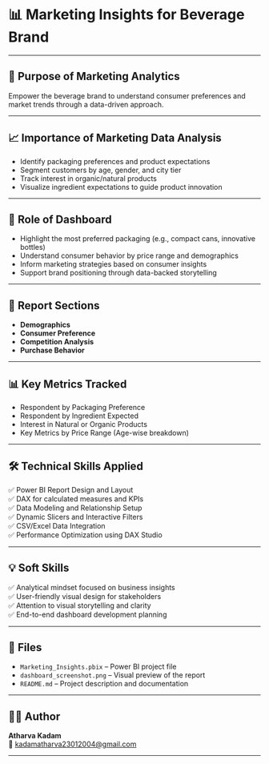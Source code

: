 # 📊 Marketing Insights for Beverage Brand

---

## 📌 Purpose of Marketing Analytics

Empower the beverage brand to understand consumer preferences and market trends through a data-driven approach.

---

## 📈 Importance of Marketing Data Analysis

- Identify packaging preferences and product expectations  
- Segment customers by age, gender, and city tier  
- Track interest in organic/natural products  
- Visualize ingredient expectations to guide product innovation

---

## 🧠 Role of Dashboard

- Highlight the most preferred packaging (e.g., compact cans, innovative bottles)  
- Understand consumer behavior by price range and demographics  
- Inform marketing strategies based on consumer insights  
- Support brand positioning through data-backed storytelling

---

## 📁 Report Sections

- **Demographics**  
- **Consumer Preference**  
- **Competition Analysis**  
- **Purchase Behavior**

---

## 📊 Key Metrics Tracked

- Respondent by Packaging Preference  
- Respondent by Ingredient Expected  
- Interest in Natural or Organic Products  
- Key Metrics by Price Range (Age-wise breakdown)

---

## 🛠️ Technical Skills Applied

✅ Power BI Report Design and Layout  
✅ DAX for calculated measures and KPIs  
✅ Data Modeling and Relationship Setup  
✅ Dynamic Slicers and Interactive Filters  
✅ CSV/Excel Data Integration  
✅ Performance Optimization using DAX Studio

---

## 💡 Soft Skills

✅ Analytical mindset focused on business insights  
✅ User-friendly visual design for stakeholders  
✅ Attention to visual storytelling and clarity  
✅ End-to-end dashboard development planning

---

## 📄 Files

- `Marketing_Insights.pbix` – Power BI project file  
- `dashboard_screenshot.png` – Visual preview of the report  
- `README.md` – Project description and documentation

---

## 👨‍💼 Author

**Atharva Kadam**  
📧 kadamatharva23012004@gmail.com  

---

